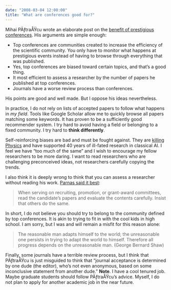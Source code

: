 ```yaml
---
date: "2008-03-04 12:00:00"
title: "What are conferences good for?"
---
```




Mihai PÄƒtraÅŸcu wrote an elaborate post on the [benefit of prestigious conferences](https://infoweekly.blogspot.com/2008/03/conferences.html). His arguments are simple enough:

- Top conferences are communities created to increase the efficiency of the scientific community. You only have to monitor what happens at prestigious events instead of having to browse through everything that was published.
- Yes, top conferences are biased toward certain topics, and that&rsquo;s a good thing.
- It most efficient to assess a researcher by the number of papers he published at top conferences.
- Journals have a worse review process than conferences.


His points are good and well made. But I oppose his ideas nevertheless.

In practice, I do not rely on lists of accepted papers to follow what happens in <em>my field</em>. Tools like Google Scholar allow me to quickly browse all papers matching some keywords. It has proven to be a sufficiently good recommender system. I try hard to avoid having a field or belonging to a fixed community. I try hard to __think differently__.

Self-reinforcing biases are bad and must be fought against. They are [killing Physics](http://www.thetroublewithphysics.com/) and have supported 40 years of ill-fated research in classical AI. I feel we have &ldquo;too much of the same&rdquo; and I wish to encourage my fellow researchers to be more daring. I want to read researchers who are challenging preconceived ideas, not researchers carefully copying the trends.

I also think it is deeply wrong to think that you can assess a researcher without reading his work. [Parnas said it best](/lemire/blog/2007/10/27/publish-or-perish-let-them-perish/):

> When serving on recruiting, promotion, or grant-award committees, read the candidate&rsquo;s papers and evaluate the contents carefully. Insist that others do the same.


In short, I do not believe you should try to belong to the community defined by top conferences. It is akin to trying to fit in with the cool kids in high school. I am sorry, but I was and will remain a misfit for this reason alone:

>The reasonable man adapts himself to the world; the unreasonable one persists in trying to adapt the world to himself. Therefore all progress depends on the unreasonable man. (George Bernard Shaw)


Finally, some journals have a terrible review process, but I think that PÄƒtraÅŸcu is just misguided to think that &ldquo;journal acceptance is determined by one dude (the editor), who&rsquo;s not even anonymous, based on some inconclusive statement from another dude.&rdquo;
__Note__. I have a cool tenured job. Maybe graduate students should follow PÄƒtraÅŸcu&rsquo;s advice. Myself, I do not plan to apply for another academic job in the near future.

